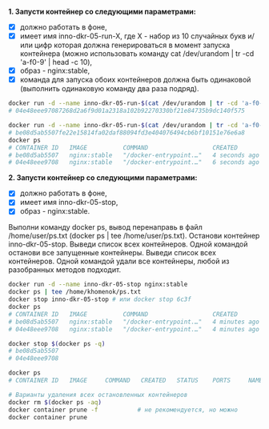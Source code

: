 **1. Запусти контейнер со следующими параметрами:**
- [x] должно работать в фоне,
- [x] имеет имя inno-dkr-05-run-X, где X - набор из 10 случайных букв и/или цифр которая должна генерироваться в момент запуска контейнера (можно использовать команду cat /dev/urandom | tr -cd 'a-f0-9' | head -c 10),
- [x] образ - nginx:stable,
- [x] команда для запуска обоих контейнеров должна быть одинаковой (выполнить одинаковую команду два раза подряд).

```bash
docker run -d --name inno-dkr-05-run-$(cat /dev/urandom | tr -cd 'a-f0-9' | head -c 10) nginx:stable
# 04e48eee97087268d2a6f9d01a2318a102b92270330bf21e84735b9dc140f575

docker run -d --name inno-dkr-05-run-$(cat /dev/urandom | tr -cd 'a-f0-9' | head -c 10) nginx:stable
# be08d5ab5507fe22e15814fa02daf88094fd3e404076494cb6bf10151e76e6a8
docker ps
# CONTAINER ID   IMAGE          COMMAND                  CREATED         STATUS         PORTS     NAMES
# be08d5ab5507   nginx:stable   "/docker-entrypoint.…"   4 seconds ago   Up 2 seconds   80/tcp    inno-dkr-05-run-5d6c16c23e
# 04e48eee9708   nginx:stable   "/docker-entrypoint.…"   6 seconds ago   Up 5 seconds   80/tcp    inno-dkr-05-run-f541f56be2
```

**2. Запусти контейнер со следующими параметрами:**
- [x] должно работать в фоне,
- [x] имеет имя inno-dkr-05-stop,
- [x] образ - nginx:stable.

Выполни команду docker ps, вывод перенаправь в файл /home/user/ps.txt (docker ps | tee /home/user/ps.txt). Останови контейнер inno-dkr-05-stop. Выведи список всех контейнеров. Одной командой останови все запущенные контейнеры. Выведи список всех контейнеров. Одной командой удали все контейнеры, любой из разобранных методов подходит.

```bash
docker run -d --name inno-dkr-05-stop nginx:stable
docker ps | tee /home/khomenok/ps.txt
docker stop inno-dkr-05-stop # или docker stop 6c3f
docker ps
# CONTAINER ID   IMAGE          COMMAND                  CREATED         STATUS         PORTS     NAMES
# be08d5ab5507   nginx:stable   "/docker-entrypoint.…"   4 minutes ago   Up 4 minutes   80/tcp    inno-dkr-05-run-5d6c16c23e
# 04e48eee9708   nginx:stable   "/docker-entrypoint.…"   4 minutes ago   Up 4 minutes   80/tcp    inno-dkr-05-run-f541f56be2

docker stop $(docker ps -q)
# be08d5ab5507
# 04e48eee9708

docker ps
# CONTAINER ID   IMAGE     COMMAND   CREATED   STATUS    PORTS     NAMES

# Варианты удаления всех остановленных контейнеров
docker rm $(docker ps -aq)
docker container prune -f           # не рекомендуется, но можно
docker container prune
```